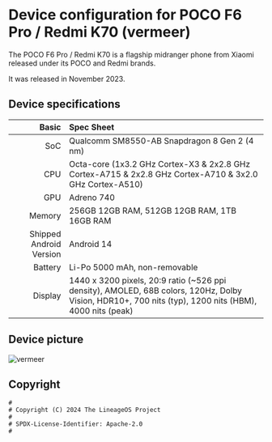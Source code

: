 Device configuration for POCO F6 Pro / Redmi K70 (vermeer)
=========================================
The POCO F6 Pro / Redmi K70 is a flagship midranger phone from Xiaomi released under its POCO and Redmi brands.

It was released in November 2023.

## Device specifications
Basic   | Spec Sheet
-------:|:-------------------------
SoC     | Qualcomm SM8550-AB Snapdragon 8 Gen 2 (4 nm)
CPU     | Octa-core (1x3.2 GHz Cortex-X3 & 2x2.8 GHz Cortex-A715 & 2x2.8 GHz Cortex-A710 & 3x2.0 GHz Cortex-A510)
GPU     | Adreno 740
Memory  | 256GB 12GB RAM, 512GB 12GB RAM, 1TB 16GB RAM
Shipped Android Version | Android 14
Battery | Li-Po 5000 mAh, non-removable
Display | 1440 x 3200 pixels, 20:9 ratio (~526 ppi density), AMOLED, 68B colors, 120Hz, Dolby Vision, HDR10+, 700 nits (typ), 1200 nits (HBM), 4000 nits (peak)

## Device picture

![vermeer](https://www.mytrendyphone.es/images/Xiaomi-Poco-F6-Pro-256GB-White-6941812774786-04072024-00-p.webp)

## Copyright

```
#
# Copyright (C) 2024 The LineageOS Project
#
# SPDX-License-Identifier: Apache-2.0
#
```
